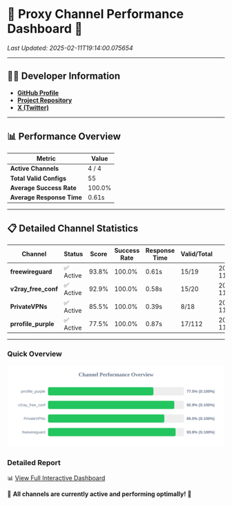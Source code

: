 # 🌟 Proxy Channel Performance Dashboard 🌟

_Last Updated: 2025-02-11T19:14:00.075654_

---

## 👩‍💻 Developer Information

- **[GitHub Profile](https://github.com/4n0nymou3)**  
- **[Project Repository](https://github.com/4n0nymou3/multi-proxy-config-fetcher)**  
- **[X (Twitter)](https://x.com/4n0nymou3)**  

---

## 📊 Performance Overview

| Metric                | Value       |
|-----------------------|-------------|
| **Active Channels**   | 4 / 4       |
| **Total Valid Configs** | 55          |
| **Average Success Rate** | 100.0%      |
| **Average Response Time** | 0.61s       |

---

## 📋 Detailed Channel Statistics

| Channel          | Status     | Score  | Success Rate | Response Time | Valid/Total | Last Success               |
|------------------|------------|--------|--------------|---------------|-------------|----------------------------|
| **freewireguard**  | ✅ Active  | 93.8%  | 100.0% | 0.61s         | 15/19       | 2025-02-11T19:14:00.073918 |
| **v2ray_free_conf**  | ✅ Active  | 92.9%  | 100.0% | 0.58s         | 15/20       | 2025-02-11T19:13:59.012198 |
| **PrivateVPNs**  | ✅ Active  | 85.5%  | 100.0% | 0.39s         | 8/18       | 2025-02-11T19:13:59.437850 |
| **prrofile_purple**  | ✅ Active  | 77.5%  | 100.0% | 0.87s         | 17/112       | 2025-02-11T19:13:58.348285 |

---

### Quick Overview
<div align="center">
  <a href="https://raw.githubusercontent.com/nullluser/NullRepo/refs/heads/main/assets/channel_stats_chart.svg">
    <img src="https://raw.githubusercontent.com/nullluser/NullRepo/refs/heads/main/assets/channel_stats_chart.svg" alt="Source Performance Statistics" width="800">
  </a>
</div>

### Detailed Report
📊 [View Full Interactive Dashboard](https://htmlpreview.github.io/?https://github.com/nullluser/NullRepo/blob/main/assets/performance_report.html)

🎉 **All channels are currently active and performing optimally!** 🎉

